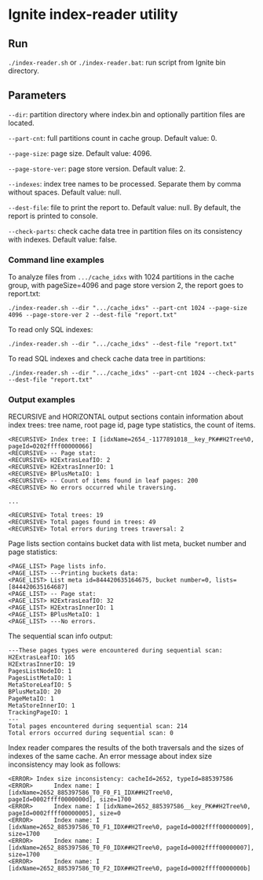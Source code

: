 # Ignite index-reader utility

## Run

`./index-reader.sh` or `./index-reader.bat`: run script from Ignite bin directory.

## Parameters

`--dir`: partition directory where index.bin and optionally partition files are located.

`--part-cnt`: full partitions count in cache group. Default value: 0.

`--page-size`: page size. Default value: 4096.

`--page-store-ver`: page store version. Default value: 2.

`--indexes`: index tree names to be processed. Separate them by comma without spaces. Default value: null.

`--dest-file`: file to print the report to. Default value: null. By default, the report is printed to console.

`--check-parts`: check cache data tree in partition files on its consistency with indexes. Default value: false.

### Command line examples

To analyze files from `.../cache_idxs` with 1024 partitions in the cache group, with pageSize=4096 and page store 
version 2, the report goes to report.txt:

```code
./index-reader.sh --dir ".../cache_idxs" --part-cnt 1024 --page-size 4096 --page-store-ver 2 --dest-file "report.txt"
```

To read only SQL indexes:

```code
./index-reader.sh --dir ".../cache_idxs" --dest-file "report.txt"
```

To read SQL indexes and check cache data tree in partitions:

```code
./index-reader.sh --dir ".../cache_idxs" --part-cnt 1024 --check-parts --dest-file "report.txt"
```

### Output examples

RECURSIVE and HORIZONTAL output sections contain information about index trees: tree name, root page id, page type 
statistics, the count of items.

```
<RECURSIVE> Index tree: I [idxName=2654_-1177891018__key_PK##H2Tree%0, pageId=0202ffff00000066]
<RECURSIVE> -- Page stat:
<RECURSIVE> H2ExtrasLeafIO: 2
<RECURSIVE> H2ExtrasInnerIO: 1
<RECURSIVE> BPlusMetaIO: 1
<RECURSIVE> -- Count of items found in leaf pages: 200
<RECURSIVE> No errors occurred while traversing.

...

<RECURSIVE> Total trees: 19
<RECURSIVE> Total pages found in trees: 49
<RECURSIVE> Total errors during trees traversal: 2
```

Page lists section contains bucket data with list meta, bucket number and page statistics:

```
<PAGE_LIST> Page lists info.
<PAGE_LIST> ---Printing buckets data:
<PAGE_LIST> List meta id=844420635164675, bucket number=0, lists=[844420635164687]
<PAGE_LIST> -- Page stat:
<PAGE_LIST> H2ExtrasLeafIO: 32
<PAGE_LIST> H2ExtrasInnerIO: 1
<PAGE_LIST> BPlusMetaIO: 1
<PAGE_LIST> ---No errors.
```

The sequential scan info output:

```
---These pages types were encountered during sequential scan:
H2ExtrasLeafIO: 165
H2ExtrasInnerIO: 19
PagesListNodeIO: 1
PagesListMetaIO: 1
MetaStoreLeafIO: 5
BPlusMetaIO: 20
PageMetaIO: 1
MetaStoreInnerIO: 1
TrackingPageIO: 1
---
Total pages encountered during sequential scan: 214
Total errors occurred during sequential scan: 0
```

Index reader compares the results of the both traversals and the sizes of indexes of the same cache. An error message
about index size inconsistency may look as follows:

```
<ERROR> Index size inconsistency: cacheId=2652, typeId=885397586
<ERROR>      Index name: I [idxName=2652_885397586_T0_F0_F1_IDX##H2Tree%0, pageId=0002ffff0000000d], size=1700
<ERROR>      Index name: I [idxName=2652_885397586__key_PK##H2Tree%0, pageId=0002ffff00000005], size=0
<ERROR>      Index name: I [idxName=2652_885397586_T0_F1_IDX##H2Tree%0, pageId=0002ffff00000009], size=1700
<ERROR>      Index name: I [idxName=2652_885397586_T0_F0_IDX##H2Tree%0, pageId=0002ffff00000007], size=1700
<ERROR>      Index name: I [idxName=2652_885397586_T0_F2_IDX##H2Tree%0, pageId=0002ffff0000000b]
```